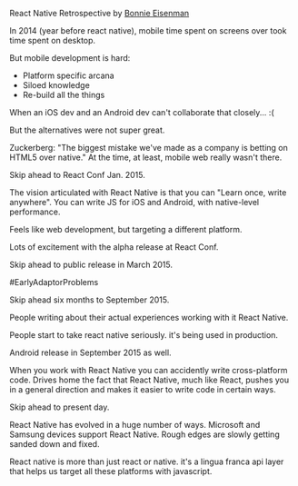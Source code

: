 React Native Retrospective by [Bonnie Eisenman](https://twitter.com/brindelle)

In 2014 (year before react native), mobile time spent on screens over took time spent on desktop.

But mobile development is hard:

* Platform specific arcana
* Siloed knowledge
* Re-build all the things

When an iOS dev and an Android dev can't collaborate that closely... :(

But the alternatives were not super great.

Zuckerberg: "The biggest mistake we've made as a company is betting on HTML5 over native."  At the time, at least, mobile web really wasn't there.

Skip ahead to React Conf Jan. 2015.

The vision articulated with React Native is that you can "Learn once, write anywhere".  You can write JS for iOS and Android, with native-level performance.

Feels like web development, but targeting a different platform.

Lots of excitement with the alpha release at React Conf.

Skip ahead to public release in March 2015.

#EarlyAdaptorProblems

Skip ahead six months to September 2015.

People writing about their actual experiences working with it React Native.

People start to take react native seriously.  it's being used in production.

Android release in September 2015 as well.

When you work with React Native you can accidently write cross-platform code.  Drives home the fact that React Native, much like React, pushes you in a general direction and makes it easier to write code in certain ways.

Skip ahead to present day.

React Native has evolved in a huge number of ways.  Microsoft and Samsung devices support React Native.  Rough edges are slowly getting sanded down and fixed.

React native is more than just react or native.  it's a lingua franca api layer that helps us target all these platforms with javascript.

